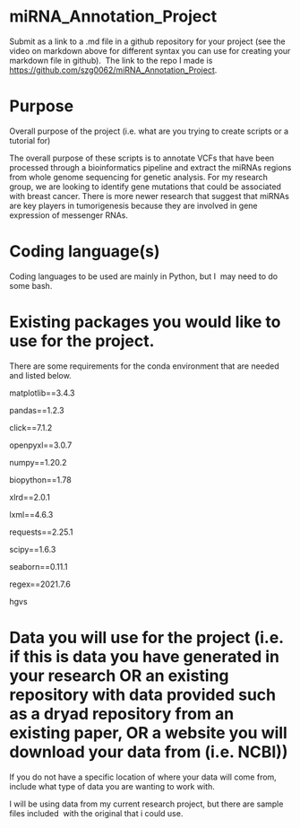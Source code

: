 # miRNA_Annotation_Project

Submit as a link to a .md file in a github repository for your project (see the video on markdown above for different syntax you can use for creating your markdown file in github). 
The link to the repo I made is https://github.com/szg0062/miRNA_Annotation_Project.

# Purpose
Overall purpose of the project (i.e. what are you trying to create scripts or a tutorial for)

The overall purpose of these scripts is to annotate VCFs that have been processed through a bioinformatics pipeline and extract the miRNAs regions from whole genome sequencing for genetic analysis. For my research group, we are looking to identify gene mutations that could be associated with breast cancer. There is more newer research that suggest that miRNAs are key players in tumorigenesis because they are involved in gene expression of messenger RNAs.

# Coding language(s)
Coding languages to be used are mainly in Python, but I  may need to do some bash.

# Existing packages you would like to use for the project.

There are some requirements for the conda environment that are needed and listed below.

matplotlib==3.4.3

pandas==1.2.3

click==7.1.2

openpyxl==3.0.7

numpy==1.20.2

biopython==1.78

xlrd==2.0.1

lxml==4.6.3

requests==2.25.1

scipy==1.6.3

seaborn==0.11.1

regex==2021.7.6

hgvs

# Data you will use for the project (i.e. if this is data you have generated in your research OR an existing repository with data provided such as a dryad repository from an existing paper, OR a website you will download your data from (i.e. NCBI))
If you do not have a specific location of where your data will come from, include what type of data you are wanting to work with.

I will be using data from my current research project, but there are sample files included  with the original that i could use. 
